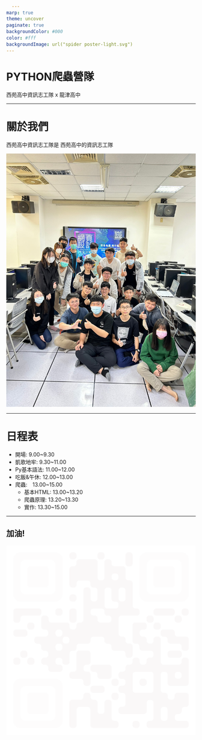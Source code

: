 ```yaml
---
marp: true
theme: uncover
paginate: true
backgroundColor: #000
color: #fff
backgroundImage: url("spider poster-light.svg")
---
```

<style>
  :root{
      --color-background-code: #222222;
      --color-foreground: #FFF;
    }
marp-pre,.language-python{
     border-radius: .5em;
      color:#FFF;
}
code{
    border-radius: 7px;
    padding: 1.2em!important;
}
</style>


# **PYTHON爬蟲營隊**


西苑高中資訊志工隊 x 龍津高中

---

# 關於我們

西苑高中資訊志工隊是
西苑高中的資訊志工隊

![bg right](https://raw.githubusercontent.com/SYSH-Tech-Volunteer/Web-Design-Camp/main/group.jpg)

---

# 日程表

- 開場: 9.00~9.30
- 凱歌地牢: 9.30~11.00
- Py基本語法: 11.00~12.00
- 吃飯&午休: 12.00~13.00
- 爬蟲:　13.00~15.00
    - 基本HTML: 13.00~13.20
    - 爬蟲原理: 13.20~13.30
    - 實作: 13.30~15.00

---

## 加油!&nbsp;&nbsp;&nbsp;&nbsp;&nbsp;&nbsp;&nbsp;&nbsp;&nbsp;

![bg left 60%](qrcode.png)


